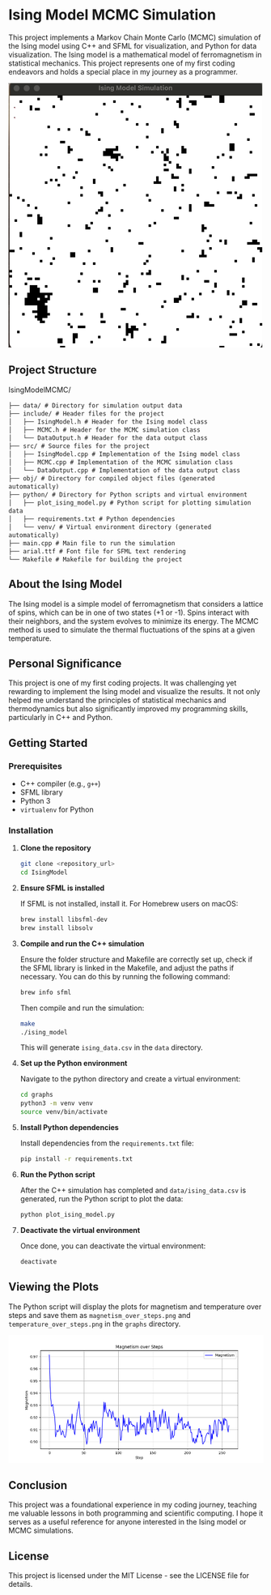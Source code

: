 
# Ising Model MCMC Simulation

This project implements a Markov Chain Monte Carlo (MCMC) simulation of the Ising model using C++ and SFML for visualization, and Python for data visualization. The Ising model is a mathematical model of ferromagnetism in statistical mechanics. This project represents one of my first coding endeavors and holds a special place in my journey as a programmer.

![SFML Simulation](images/sfml.gif)

## Project Structure

IsingModelMCMC/
```
├── data/ # Directory for simulation output data
├── include/ # Header files for the project
│   ├── IsingModel.h # Header for the Ising model class
│   ├── MCMC.h # Header for the MCMC simulation class
│   └── DataOutput.h # Header for the data output class
├── src/ # Source files for the project
│   ├── IsingModel.cpp # Implementation of the Ising model class
│   ├── MCMC.cpp # Implementation of the MCMC simulation class
│   └── DataOutput.cpp # Implementation of the data output class
├── obj/ # Directory for compiled object files (generated automatically)
├── python/ # Directory for Python scripts and virtual environment
│   ├── plot_ising_model.py # Python script for plotting simulation data
│   ├── requirements.txt # Python dependencies
│   └── venv/ # Virtual environment directory (generated automatically)
├── main.cpp # Main file to run the simulation
├── arial.ttf # Font file for SFML text rendering
└── Makefile # Makefile for building the project
```

## About the Ising Model

The Ising model is a simple model of ferromagnetism that considers a lattice of spins, which can be in one of two states (+1 or -1). Spins interact with their neighbors, and the system evolves to minimize its energy. The MCMC method is used to simulate the thermal fluctuations of the spins at a given temperature.

## Personal Significance

This project is one of my first coding projects. It was challenging yet rewarding to implement the Ising model and visualize the results. It not only helped me understand the principles of statistical mechanics and thermodynamics but also significantly improved my programming skills, particularly in C++ and Python.

## Getting Started

### Prerequisites

- C++ compiler (e.g., `g++`)
- SFML library
- Python 3
- `virtualenv` for Python

### Installation

1. **Clone the repository**

   ```bash
   git clone <repository_url>
   cd IsingModel
   ```

2. **Ensure SFML is installed**

   If SFML is not installed, install it. For Homebrew users on macOS:

   ```bash
   brew install libsfml-dev
   brew install libsolv
   ```

3. **Compile and run the C++ simulation**

   Ensure the folder structure and Makefile are correctly set up, check if the SFML library is linked in the Makefile, and adjust the paths if necessary. You can do this by
   running the following command:

   ```bash
   brew info sfml
   ```

   Then compile and run the simulation:

   ```bash
   make
   ./ising_model
   ```

   This will generate `ising_data.csv` in the `data` directory.

4. **Set up the Python environment**

   Navigate to the python directory and create a virtual environment:

   ```bash
   cd graphs
   python3 -m venv venv
   source venv/bin/activate
   ```

5. **Install Python dependencies**

   Install dependencies from the `requirements.txt` file:

   ```bash
   pip install -r requirements.txt
   ```

6. **Run the Python script**

   After the C++ simulation has completed and `data/ising_data.csv` is generated, run the Python script to plot the data:

   ```bash
   python plot_ising_model.py
   ```

7. **Deactivate the virtual environment**

   Once done, you can deactivate the virtual environment:

   ```bash
   deactivate
   ```

## Viewing the Plots

The Python script will display the plots for magnetism and temperature over steps and save them as `magnetism_over_steps.png` and `temperature_over_steps.png` in the `graphs` directory.

![Magnetism Over Steps](images/magnetism_over_steps.png)

## Conclusion

This project was a foundational experience in my coding journey, teaching me valuable lessons in both programming and scientific computing. I hope it serves as a useful reference for anyone interested in the Ising model or MCMC simulations.

## License

This project is licensed under the MIT License - see the LICENSE file for details.
